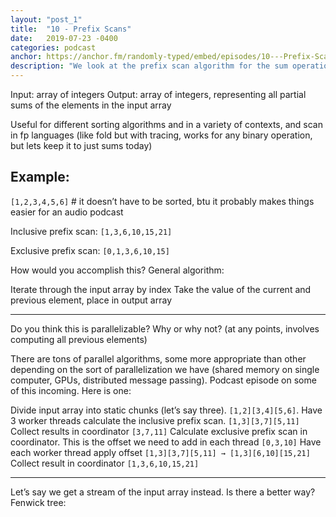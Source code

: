 ```yaml
---
layout: "post_1"
title:  "10 - Prefix Scans"
date:   2019-07-23 -0400
categories: podcast
anchor: https://anchor.fm/randomly-typed/embed/episodes/10---Prefix-Scans-e4neb6
description: "We look at the prefix scan algorithm for the sum operation, and discover how it can be parallelized in a relatively simple but unintuitive way."
---
```


Input: array of integers
Output: array of integers, representing all partial sums of the elements in the input array

Useful for different sorting algorithms and in a variety of contexts, and scan in fp languages (like fold but with tracing, works for any binary operation, but lets keep it to just sums today)

## Example:
`[1,2,3,4,5,6]` # it doesn’t have to be sorted, btu it probably makes things easier for an audio podcast

Inclusive prefix scan:
`[1,3,6,10,15,21]`

Exclusive prefix scan:
`[0,1,3,6,10,15]`

How would you accomplish this? General algorithm:

Iterate through the input array by index
Take the value of the current and previous element, place in output array

---

Do you think this is parallelizable? Why or why not? (at any points, involves computing all previous elements)

There are tons of parallel algorithms, some more appropriate than other depending on the sort of parallelization we have (shared memory on single computer, GPUs, distributed message passing). Podcast episode on some of this incoming. Here is one:

Divide input array into static chunks (let’s say three).
`[1,2][3,4][5,6]`.
Have 3 worker threads calculate the inclusive prefix scan.
`[1,3][3,7][5,11]`
Collect results in coordinator
`[3,7,11]`
Calculate exclusive prefix scan in coordinator. This is the offset we need to add in each thread
`[0,3,10]`
Have each worker thread apply offset
`[1,3][3,7][5,11] → [1,3][6,10][15,21]`
Collect result in coordinator
`[1,3,6,10,15,21]`

---

Let’s say we get a stream of the input array instead. Is there a better way? Fenwick tree:
